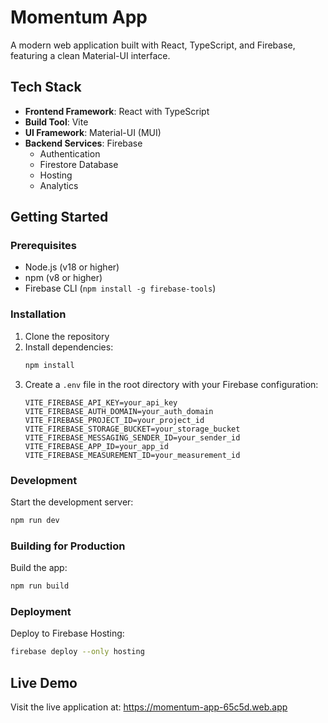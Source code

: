 # Momentum App

A modern web application built with React, TypeScript, and Firebase, featuring a clean Material-UI interface.

## Tech Stack

- **Frontend Framework**: React with TypeScript
- **Build Tool**: Vite
- **UI Framework**: Material-UI (MUI)
- **Backend Services**: Firebase
  - Authentication
  - Firestore Database
  - Hosting
  - Analytics

## Getting Started

### Prerequisites

- Node.js (v18 or higher)
- npm (v8 or higher)
- Firebase CLI (`npm install -g firebase-tools`)

### Installation

1. Clone the repository
2. Install dependencies:
   ```bash
   npm install
   ```
3. Create a `.env` file in the root directory with your Firebase configuration:
   ```env
   VITE_FIREBASE_API_KEY=your_api_key
   VITE_FIREBASE_AUTH_DOMAIN=your_auth_domain
   VITE_FIREBASE_PROJECT_ID=your_project_id
   VITE_FIREBASE_STORAGE_BUCKET=your_storage_bucket
   VITE_FIREBASE_MESSAGING_SENDER_ID=your_sender_id
   VITE_FIREBASE_APP_ID=your_app_id
   VITE_FIREBASE_MEASUREMENT_ID=your_measurement_id
   ```

### Development

Start the development server:
```bash
npm run dev
```

### Building for Production

Build the app:
```bash
npm run build
```

### Deployment

Deploy to Firebase Hosting:
```bash
firebase deploy --only hosting
```

## Live Demo

Visit the live application at: https://momentum-app-65c5d.web.app
